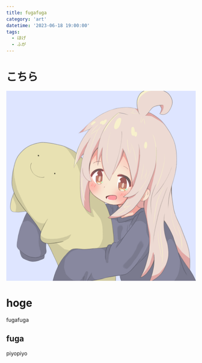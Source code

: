 ```yaml
---
title: fugafuga
category: 'art'
datetime: '2023-06-18 19:00:00'
tags:
  - ほげ
  - ふが
---
```


# こちら

![img](img/IMG_0841.PNG)

# hoge
fugafuga

## fuga
piyopiyo
